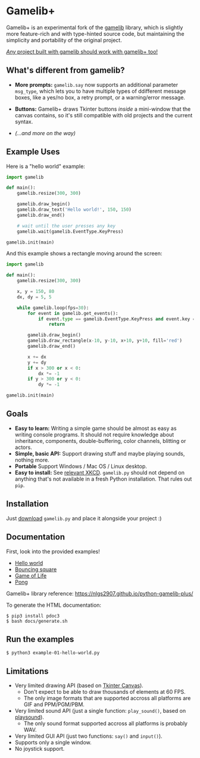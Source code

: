# Gamelib+

Gamelib+ is an experimental fork of the [gamelib](https://github.com/dessaya/python-gamelib) library, which is slightly more feature-rich
and with type-hinted source code, but maintaining the simplicity and
portability of the original project.

<u>*Any* project built with gamelib should work with gamelib+ too!</u>


## What's different from gamelib?

* **More prompts:** `gamelib.say` now supports an additional parameter
`msg_type`, which lets you to have multiple types of ddifferent message
boxes, like a yes/no box, a retry prompt, or a warning/error message.

* **Buttons:** Gamelib+ draws Tkinter buttons *inside* a mini-window that
the canvas contains, so it's still compatible with old projects and the
current syntax.

* *(...and more on the way)*


## Example Uses

Here is a "hello world" example:

```python
import gamelib

def main():
    gamelib.resize(300, 300)

    gamelib.draw_begin()
    gamelib.draw_text('Hello world!', 150, 150)
    gamelib.draw_end()

    # wait until the user presses any key
    gamelib.wait(gamelib.EventType.KeyPress)

gamelib.init(main)
```

And this example shows a rectangle moving around the screen:

```python
import gamelib

def main():
    gamelib.resize(300, 300)

    x, y = 150, 80
    dx, dy = 5, 5

    while gamelib.loop(fps=30):
        for event in gamelib.get_events():
            if event.type == gamelib.EventType.KeyPress and event.key == 'q':
                return

        gamelib.draw_begin()
        gamelib.draw_rectangle(x-10, y-10, x+10, y+10, fill='red')
        gamelib.draw_end()

        x += dx
        y += dy
        if x > 300 or x < 0:
            dx *= -1
        if y > 300 or y < 0:
            dy *= -1

gamelib.init(main)
```


## Goals

* **Easy to learn:** Writing a simple game should be almost as easy as writing console
  programs. It should not require knowledge about inheritance, components, double-buffering,
  color channels, blitting or actors.
* **Simple, basic API:** Support drawing stuff and maybe playing sounds, nothing more.
* **Portable** Support Windows / Mac OS / Linux desktop.
* **Easy to install:** See [relevant XKCD](https://xkcd.com/1987/). `gamelib.py` should
  not depend on anything that's not available in a fresh Python installation.
  That rules out `pip`.


## Installation

Just [download](https://raw.githubusercontent.com/nlgs2907/python-gamelib-plus/master/gamelib.py)
`gamelib.py` and place it alongside your project :)


## Documentation

First, look into the provided examples!

* [Hello world](https://github.com/dessaya/python-gamelib/blob/master/example-01-hello-world.py)
* [Bouncing square](https://github.com/dessaya/python-gamelib/blob/master/example-02-bounce.py)
* [Game of Life](https://github.com/dessaya/python-gamelib/blob/master/example-03-life.py)
* [Pong](https://github.com/dessaya/python-gamelib/blob/master/example-04-pong.py)

Gamelib+ library reference: https://nlgs2907.github.io/python-gamelib-plus/

To generate the HTML documentation:

```
$ pip3 install pdoc3
$ bash docs/generate.sh
```


## Run the examples

```
$ python3 example-01-hello-world.py
```


## Limitations

* Very limited drawing API (based on [Tkinter Canvas](https://anzeljg.github.io/rin2/book2/2405/docs/tkinter/canvas.html)).
    * Don't expect to be able to draw thousands of elements at 60 FPS.
    * The only image formats that are supported accross all platforms are GIF and PPM/PGM/PBM.
* Very limited sound API (just a single function: `play_sound()`, based on
  [playsound](https://github.com/TaylorSMarks/playsound)).
    * The only sound format supported accross all platforms is probably WAV.
* Very limited GUI API (just two functions: `say()` and `input()`).
* Supports only a single window.
* No joystick support.
